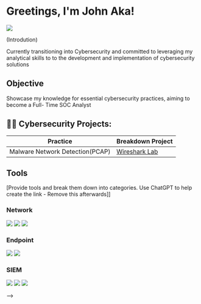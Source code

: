 # Greetings, I'm John Aka! 
<a href="https://www.linkedin.com/in/john-aka-b7b62a84/"><img src="https://img.shields.io/badge/-LinkedIn-0072b1?&style=for-the-badge&logo=linkedin&logoColor=white" /></a>

(Introdution)

Currently transitioning into Cybersecurity and committed to leveraging my analytical skills to to the development and implementation of cybersecurity solutions 

## Objective

Showcase my knowledge for essential cybersecurity practices, aiming to become a Full- Time SOC Analyst
  
<h2>👨‍💻 Cybersecurity Projects:</h2>

| Practice                                      | Breakdown Project         |
|-----------------------------------------------|----------------------------|
| Malware Network Detection(PCAP)               | <a href="https://google.com">Wireshark Lab</a>|

## Tools
[Provide tools and break them down into categories. Use ChatGPT to help create the link - Remove this afterwards]]

### Network
<div>
    <img src="https://img.shields.io/badge/-Wireshark-1679A7?&style=for-the-badge&logo=Wireshark&logoColor=white" />
    <img src="https://img.shields.io/badge/-Suricata-EF3B2D?&style=for-the-badge&logo=Suricata&logoColor=white" />
    <img src="https://img.shields.io/badge/-Zeek-777BB4?&style=for-the-badge&logo=Zeek&logoColor=white" />
</div>

### Endpoint
<div>
    <img src="https://img.shields.io/badge/-Microsoft_Defender_for_Endpoint-00A4EF?&style=for-the-badge&logo=Microsoft&logoColor=white" />
    <img src="https://img.shields.io/badge/-Velociraptor-4B275F?&style=for-the-badge&logo=Velociraptor&logoColor=white" />
</div>

### SIEM
<div>
    <img src="https://img.shields.io/badge/-Microsoft_Sentinel-0078D4?&style=for-the-badge&logo=Microsoft&logoColor=white" />
    <img src="https://img.shields.io/badge/-Splunk-000000?&style=for-the-badge&logo=Splunk&logoColor=white" />
    <img src="https://img.shields.io/badge/-Elastic-005571?&style=for-the-badge&logo=Elastic&logoColor=white" />
</div>

-->
